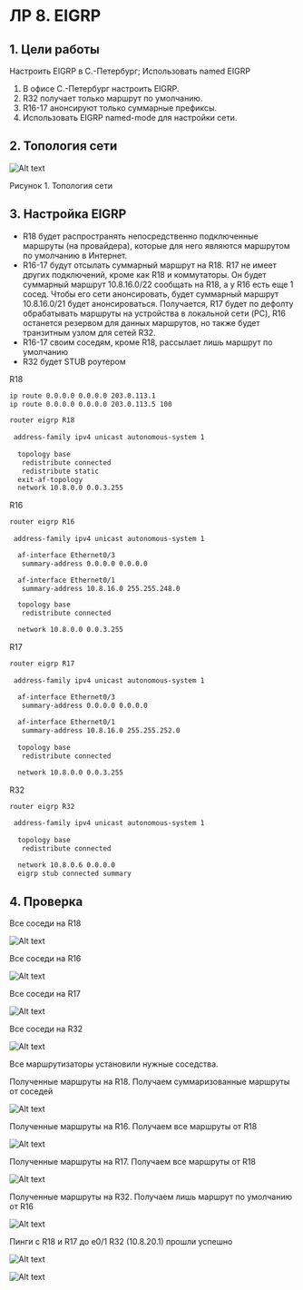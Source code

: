 # ЛР 8. EIGRP

## 1. Цели работы

Настроить EIGRP в С.-Петербург;
Использовать named EIGRP

1. В офисе С.-Петербург настроить EIGRP.
2. R32 получает только маршрут по умолчанию.
3. R16-17 анонсируют только суммарные префиксы.
4. Использовать EIGRP named-mode для настройки сети.

## 2. Топология сети

![Alt text](./topology.png)

Рисунок 1. Топология сети

## 3. Настройка EIGRP

- R18 будет распространять непосредственно подключенные маршруты (на провайдера), которые для него являются маршрутом по умолчанию в Интернет.
- R16-17 будут отсылать суммарный маршрут на R18. R17 не имеет других подключений, кроме как R18 и коммутаторы. Он будет суммарный маршрут 10.8.16.0/22 сообщать на R18, а у R16 есть еще 1 сосед. Чтобы его сети анонсировать, будет суммарный маршрут 10.8.16.0/21 будет анонсироваться. Получается, R17 будет по дефолту обрабатывать маршруты на устройства в локальной сети (PC), R16 останется резервом для данных маршрутов, но также будет транзитным узлом для сетей R32.
- R16-17 своим соседям, кроме R18, рассылает лишь маршрут по умолчанию
- R32 будет STUB роутером

R18

```bash
ip route 0.0.0.0 0.0.0.0 203.0.113.1
ip route 0.0.0.0 0.0.0.0 203.0.113.5 100

router eigrp R18
 
 address-family ipv4 unicast autonomous-system 1
  
  topology base
   redistribute connected
   redistribute static
  exit-af-topology
  network 10.8.0.0 0.0.3.255
```

R16

```bash
router eigrp R16
 
 address-family ipv4 unicast autonomous-system 1

  af-interface Ethernet0/3
   summary-address 0.0.0.0 0.0.0.0

  af-interface Ethernet0/1
   summary-address 10.8.16.0 255.255.248.0

  topology base
   redistribute connected

  network 10.8.0.0 0.0.3.255

```

R17

```bash
router eigrp R17
 
 address-family ipv4 unicast autonomous-system 1

  af-interface Ethernet0/3
   summary-address 0.0.0.0 0.0.0.0
  
  af-interface Ethernet0/1
   summary-address 10.8.16.0 255.255.252.0
  
  topology base
   redistribute connected

  network 10.8.0.0 0.0.3.255
```

R32

```bash
router eigrp R32
 
 address-family ipv4 unicast autonomous-system 1
  
  topology base
   redistribute connected

  network 10.8.0.6 0.0.0.0
  eigrp stub connected summary
```

## 4. Проверка

Все соседи на R18

![Alt text](./r18-neighbors.png)

Все соседи на R16

![Alt text](./r16-neighbors.png)

Все соседи на R17

![Alt text](./r17-neighbors.png)

Все соседи на R32

![Alt text](./r32-neighbors.png)


Все маршрутизаторы установили нужные соседства.

Полученные маршруты на R18. Получаем суммаризованные маршруты от соседей

![Alt text](./r18-route.png)

Полученные маршруты на R16. Получаем все маршруты от R18

![Alt text](./r16-route.png)

Полученные маршруты на R17. Получаем все маршруты от R18

![Alt text](./r17-route.png)

Полученные маршруты на R32. Получаем лишь маршрут по умолчанию от R16

![Alt text](./r32-route.png)

Пинги с R18 и R17 до e0/1 R32 (10.8.20.1) прошли успешно

![Alt text](./r18-ping-r32.png)

![Alt text](./r17-ping-r32.png)
